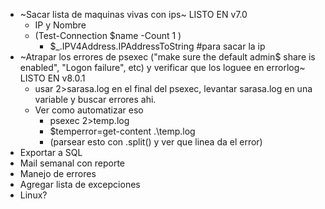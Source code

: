 - ~Sacar lista de maquinas vivas con ips~ LISTO EN v7.0
	- IP y Nombre
	- (Test-Connection $name -Count 1 )
		- $_.IPV4Address.IPAddressToString #para sacar la ip
- ~Atrapar los errores de psexec ("make sure the default admin$ share is enabled", "Logon failure", etc) y verificar que los loguee en errorlog~ LISTO EN v8.0.1 
    - usar  2>sarasa.log en el final del psexec, levantar sarasa.log en una variable y buscar errores ahi.
    - Ver como automatizar eso
		- psexec 2>temp.log
		- $temperror=get-content .\temp.log
		- (parsear esto con .split() y ver que linea da el error)
- Exportar a SQL
- Mail semanal con reporte
- Manejo de errores
- Agregar lista de excepciones
- Linux?
